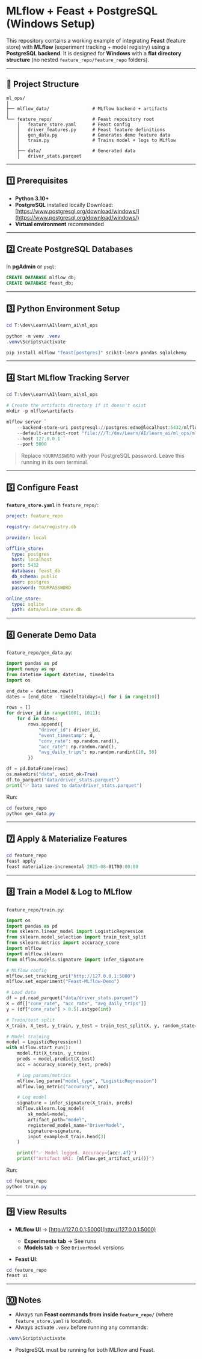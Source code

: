 # **MLflow + Feast + PostgreSQL (Windows Setup)**

This repository contains a working example of integrating **Feast** (feature store) with **MLflow** (experiment tracking + model registry) using a **PostgreSQL backend**.
It is designed for **Windows** with a **flat directory structure** (no nested `feature_repo/feature_repo` folders).

---

## **📂 Project Structure**

```
ml_ops/
│
├── mlflow_data/                # MLflow backend + artifacts
│
└── feature_repo/               # Feast repository root
    │   feature_store.yaml      # Feast config
    │   driver_features.py      # Feast feature definitions
    │   gen_data.py             # Generates demo feature data
    │   train.py                # Trains model + logs to MLflow
    │
    ├── data/                   # Generated data
    │   driver_stats.parquet
```

---

## **1️⃣ Prerequisites**

* **Python 3.10+**
* **PostgreSQL** installed locally
  Download: [https://www.postgresql.org/download/windows/](https://www.postgresql.org/download/windows/)
* **Virtual environment** recommended

---

## **2️⃣ Create PostgreSQL Databases**

In **pgAdmin** or `psql`:

```sql
CREATE DATABASE mlflow_db;
CREATE DATABASE feast_db;
```

---

## **3️⃣ Python Environment Setup**

```powershell
cd T:\dev\Learn\AI\learn_ai\ml_ops

python -m venv .venv
.venv\Scripts\activate

pip install mlflow "feast[postgres]" scikit-learn pandas sqlalchemy
```

---

## **4️⃣ Start MLflow Tracking Server**

```powershell
cd T:\dev\Learn\AI\learn_ai\ml_ops

# Create the artifacts directory if it doesn't exist
mkdir -p mlflow\artifacts

mlflow server `
    --backend-store-uri postgresql://postgres:edno@localhost:5432/mlflow_db `
    --default-artifact-root "file:///T:/dev/Learn/AI/learn_ai/ml_ops/mlflow/artifacts" `
    --host 127.0.0.1 `
    --port 5000
```

> Replace `YOURPASSWORD` with your PostgreSQL password.
> Leave this running in its own terminal.

---

## **5️⃣ Configure Feast**

**`feature_store.yaml`** in `feature_repo/`:

```yaml
project: feature_repo

registry: data/registry.db

provider: local

offline_store:
  type: postgres
  host: localhost
  port: 5432
  database: feast_db
  db_schema: public
  user: postgres
  password: YOURPASSWORD

online_store:
  type: sqlite
  path: data/online_store.db
```

---

## **6️⃣ Generate Demo Data**

`feature_repo/gen_data.py`:

```python
import pandas as pd
import numpy as np
from datetime import datetime, timedelta
import os

end_date = datetime.now()
dates = [end_date - timedelta(days=i) for i in range(10)]

rows = []
for driver_id in range(1001, 1011):
    for d in dates:
        rows.append({
            "driver_id": driver_id,
            "event_timestamp": d,
            "conv_rate": np.random.rand(),
            "acc_rate": np.random.rand(),
            "avg_daily_trips": np.random.randint(10, 50)
        })

df = pd.DataFrame(rows)
os.makedirs("data", exist_ok=True)
df.to_parquet("data/driver_stats.parquet")
print("✅ Data saved to data/driver_stats.parquet")
```

Run:

```powershell
cd feature_repo
python gen_data.py
```

---

## **7️⃣ Apply & Materialize Features**

```powershell
cd feature_repo
feast apply
feast materialize-incremental 2025-08-01T00:00:00
```

---

## **8️⃣ Train a Model & Log to MLflow**

`feature_repo/train.py`:

```python
import os
import pandas as pd
from sklearn.linear_model import LogisticRegression
from sklearn.model_selection import train_test_split
from sklearn.metrics import accuracy_score
import mlflow
import mlflow.sklearn
from mlflow.models.signature import infer_signature

# MLflow config
mlflow.set_tracking_uri("http://127.0.0.1:5000")
mlflow.set_experiment("Feast-MLflow-Demo")

# Load data
df = pd.read_parquet("data/driver_stats.parquet")
X = df[["conv_rate", "acc_rate", "avg_daily_trips"]]
y = (df["conv_rate"] > 0.5).astype(int)

# Train/test split
X_train, X_test, y_train, y_test = train_test_split(X, y, random_state=42)

# Model training
model = LogisticRegression()
with mlflow.start_run():
    model.fit(X_train, y_train)
    preds = model.predict(X_test)
    acc = accuracy_score(y_test, preds)

    # Log params/metrics
    mlflow.log_param("model_type", "LogisticRegression")
    mlflow.log_metric("accuracy", acc)

    # Log model
    signature = infer_signature(X_train, preds)
    mlflow.sklearn.log_model(
        sk_model=model,
        artifact_path="model",
        registered_model_name="DriverModel",
        signature=signature,
        input_example=X_train.head(3)
    )

    print(f"✅ Model logged. Accuracy={acc:.4f}")
    print(f"Artifact URI: {mlflow.get_artifact_uri()}")
```

Run:

```powershell
cd feature_repo
python train.py
```

---

## **9️⃣ View Results**

* **MLflow UI** → [http://127.0.0.1:5000](http://127.0.0.1:5000)

  * **Experiments tab** → See runs
  * **Models tab** → See `DriverModel` versions
* **Feast UI**:

```powershell
cd feature_repo
feast ui
```

---

## **🔟 Notes**

* Always run **Feast commands from inside `feature_repo/`** (where `feature_store.yaml` is located).
* Always activate `.venv` before running any commands:

```powershell
.venv\Scripts\activate
```

* PostgreSQL must be running for both MLflow and Feast.

